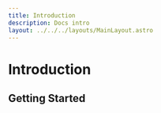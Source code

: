 ```yaml
---
title: Introduction
description: Docs intro
layout: ../../../layouts/MainLayout.astro
---
```


# Introduction

## Getting Started
